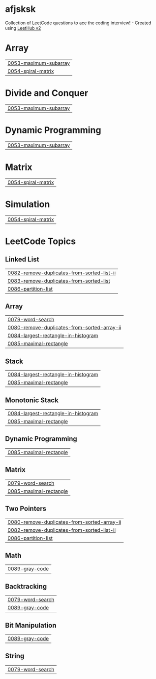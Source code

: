 # afjsksk
Collection of LeetCode questions to ace the coding interview! - Created using [LeetHub v2](https://github.com/arunbhardwaj/LeetHub-2.0)


# Array
|  |
| ------- |
| [0053-maximum-subarray](https://github.com/octavvia/afjsksk/tree/master/0053-maximum-subarray) |
| [0054-spiral-matrix](https://github.com/octavvia/afjsksk/tree/master/0054-spiral-matrix) |
# Divide and Conquer
|  |
| ------- |
| [0053-maximum-subarray](https://github.com/octavvia/afjsksk/tree/master/0053-maximum-subarray) |
# Dynamic Programming
|  |
| ------- |
| [0053-maximum-subarray](https://github.com/octavvia/afjsksk/tree/master/0053-maximum-subarray) |
# Matrix
|  |
| ------- |
| [0054-spiral-matrix](https://github.com/octavvia/afjsksk/tree/master/0054-spiral-matrix) |
# Simulation
|  |
| ------- |
| [0054-spiral-matrix](https://github.com/octavvia/afjsksk/tree/master/0054-spiral-matrix) |
<!---LeetCode Topics Start-->
# LeetCode Topics
## Linked List
|  |
| ------- |
| [0082-remove-duplicates-from-sorted-list-ii](https://github.com/octavvia/afjsksk/tree/master/0082-remove-duplicates-from-sorted-list-ii) |
| [0083-remove-duplicates-from-sorted-list](https://github.com/octavvia/afjsksk/tree/master/0083-remove-duplicates-from-sorted-list) |
| [0086-partition-list](https://github.com/octavvia/afjsksk/tree/master/0086-partition-list) |
## Array
|  |
| ------- |
| [0079-word-search](https://github.com/octavvia/afjsksk/tree/master/0079-word-search) |
| [0080-remove-duplicates-from-sorted-array-ii](https://github.com/octavvia/afjsksk/tree/master/0080-remove-duplicates-from-sorted-array-ii) |
| [0084-largest-rectangle-in-histogram](https://github.com/octavvia/afjsksk/tree/master/0084-largest-rectangle-in-histogram) |
| [0085-maximal-rectangle](https://github.com/octavvia/afjsksk/tree/master/0085-maximal-rectangle) |
## Stack
|  |
| ------- |
| [0084-largest-rectangle-in-histogram](https://github.com/octavvia/afjsksk/tree/master/0084-largest-rectangle-in-histogram) |
| [0085-maximal-rectangle](https://github.com/octavvia/afjsksk/tree/master/0085-maximal-rectangle) |
## Monotonic Stack
|  |
| ------- |
| [0084-largest-rectangle-in-histogram](https://github.com/octavvia/afjsksk/tree/master/0084-largest-rectangle-in-histogram) |
| [0085-maximal-rectangle](https://github.com/octavvia/afjsksk/tree/master/0085-maximal-rectangle) |
## Dynamic Programming
|  |
| ------- |
| [0085-maximal-rectangle](https://github.com/octavvia/afjsksk/tree/master/0085-maximal-rectangle) |
## Matrix
|  |
| ------- |
| [0079-word-search](https://github.com/octavvia/afjsksk/tree/master/0079-word-search) |
| [0085-maximal-rectangle](https://github.com/octavvia/afjsksk/tree/master/0085-maximal-rectangle) |
## Two Pointers
|  |
| ------- |
| [0080-remove-duplicates-from-sorted-array-ii](https://github.com/octavvia/afjsksk/tree/master/0080-remove-duplicates-from-sorted-array-ii) |
| [0082-remove-duplicates-from-sorted-list-ii](https://github.com/octavvia/afjsksk/tree/master/0082-remove-duplicates-from-sorted-list-ii) |
| [0086-partition-list](https://github.com/octavvia/afjsksk/tree/master/0086-partition-list) |
## Math
|  |
| ------- |
| [0089-gray-code](https://github.com/octavvia/afjsksk/tree/master/0089-gray-code) |
## Backtracking
|  |
| ------- |
| [0079-word-search](https://github.com/octavvia/afjsksk/tree/master/0079-word-search) |
| [0089-gray-code](https://github.com/octavvia/afjsksk/tree/master/0089-gray-code) |
## Bit Manipulation
|  |
| ------- |
| [0089-gray-code](https://github.com/octavvia/afjsksk/tree/master/0089-gray-code) |
## String
|  |
| ------- |
| [0079-word-search](https://github.com/octavvia/afjsksk/tree/master/0079-word-search) |
<!---LeetCode Topics End-->